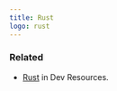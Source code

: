 ```yaml
---
title: Rust
logo: rust
---
```



### Related 

- [Rust](https://michaelcurrin.github.io/dev-resources/resources/rust) in Dev Resources. 
